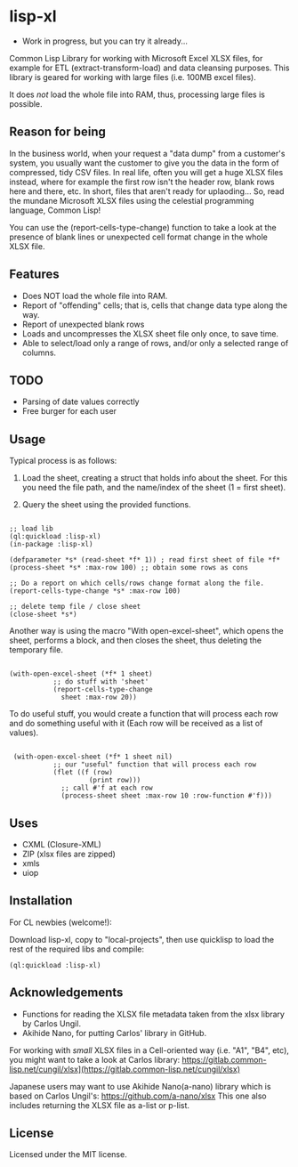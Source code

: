 # lisp-xl

* Work in progress, but you can try it already... 

Common Lisp Library for working with  Microsoft Excel XLSX files, for example for ETL (extract-transform-load) and data cleansing purposes. This library is geared for working with large files (i.e. 100MB excel files).

It does *not* load the whole file into RAM, thus, processing large files is possible.

## Reason for being

In the business world, when your request a "data dump" from a customer's system,  you usually want the customer to give you the data in the form of compressed, tidy CSV files. In real life, often you will get a huge XLSX files instead, where for example the first row isn't the header row, blank rows here and there, etc. In short, files that aren't ready for uplaoding... So, read the mundane Microsoft XLSX files using the celestial programming language, Common Lisp!

You can use the (report-cells-type-change) function to take a look at the presence of blank lines or unexpected cell format change in the whole XLSX file.  

## Features

* Does NOT load the whole file into RAM.
* Report of "offending" cells; that is, cells that change data type along the way. 
* Report of unexpected blank rows
* Loads and uncompresses the XLSX sheet file only once, to save time.
* Able to select/load only a range of rows, and/or only a selected range of columns.

## TODO

* Parsing of date values correctly
* Free burger for each user

## Usage

Typical process is as follows:

1. Load the sheet, creating a struct that holds info about the sheet. For this you need the file path, and the name/index of the sheet (1 = first sheet).

2. Query the sheet using the provided functions. 

```common-lisp

;; load lib
(ql:quickload :lisp-xl)
(in-package :lisp-xl)

(defparameter *s* (read-sheet *f* 1)) ; read first sheet of file *f*
(process-sheet *s* :max-row 100) ;; obtain some rows as cons

;; Do a report on which cells/rows change format along the file.
(report-cells-type-change *s* :max-row 100)

;; delete temp file / close sheet
(close-sheet *s*)

```

Another way is using the macro "With open-excel-sheet", which opens the sheet, performs a block, and then closes the sheet, thus deleting the temporary file. 

```common-lisp

(with-open-excel-sheet (*f* 1 sheet)
           ;; do stuff with 'sheet'
           (report-cells-type-change
             sheet :max-row 20))

```

To do useful stuff, you would create a function that will process each row and do something useful with it (Each row will be received as a list of values).

```common-lisp

 (with-open-excel-sheet (*f* 1 sheet nil)
           ;; our "useful" function that will process each row
           (flet ((f (row) 
                    (print row)))
             ;; call #'f at each row
             (process-sheet sheet :max-row 10 :row-function #'f)))
```

## Uses

* CXML (Closure-XML)
* ZIP (xlsx files are zipped)
* xmls
* uiop 

## Installation

For CL newbies (welcome!): 

Download lisp-xl, copy to "local-projects", then use quicklisp to load the rest of the required libs and compile:

```common-lisp
(ql:quickload :lisp-xl)
```

## Acknowledgements

* Functions for reading the XLSX file metadata taken from the xlsx library by Carlos Ungil.
* Akihide Nano, for putting Carlos' library in GitHub.

For working with *small* XLSX files in a Cell-oriented way (i.e. "A1", "B4", etc), you might want to take a look at Carlos library:
https://gitlab.common-lisp.net/cungil/xlsx](https://gitlab.common-lisp.net/cungil/xlsx)

Japanese users may want to use Akihide Nano(a-nano) library which is based on Carlos Ungil's:
https://github.com/a-nano/xlsx
This one also includes returning the XLSX file as a-list or p-list.

## License

Licensed under the MIT license.
